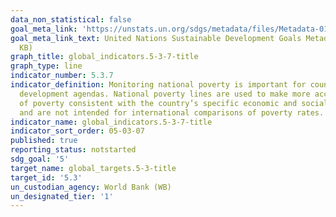 ```yaml
---
data_non_statistical: false
goal_meta_link: 'https://unstats.un.org/sdgs/metadata/files/Metadata-01-02-01.pdf '
goal_meta_link_text: United Nations Sustainable Development Goals Metadata (PDF 98.2
  KB)
graph_title: global_indicators.5-3-7-title
graph_type: line
indicator_number: 5.3.7
indicator_definition: Monitoring national poverty is important for country-specific
  development agendas. National poverty lines are used to make more accurate estimates
  of poverty consistent with the country’s specific economic and social circumstances,
  and are not intended for international comparisons of poverty rates.
indicator_name: global_indicators.5-3-7-title
indicator_sort_order: 05-03-07
published: true
reporting_status: notstarted
sdg_goal: '5'
target_name: global_targets.5-3-title
target_id: '5.3'
un_custodian_agency: World Bank (WB)
un_designated_tier: '1'
---
```

